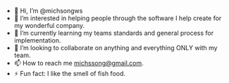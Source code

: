 - 👋 Hi, I’m @michsongws
- 👀 I’m interested in helping people through the software I help create for my wonderful company.
- 🌱 I’m currently learning my teams standards and general process for implementation.
- 💞️ I’m looking to collaborate on anything and everything ONLY with my team.
- 📫 How to reach me michssong@gmail.com.
- ⚡ Fun fact: I like the smell of fish food.

<!---
michsongws/michsongws is a ✨ special ✨ repository because its `README.md` (this file) appears on your GitHub profile.
You can click the Preview link to take a look at your changes.
--->
